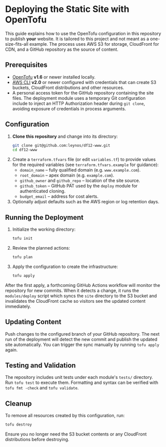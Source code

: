 # Deploying the Static Site with OpenTofu

This guide explains how to use the OpenTofu configuration in this repository to publish **your** website. It is tailored to this project and not meant as a one-size-fits-all example. The process uses AWS S3 for storage, CloudFront for CDN, and a GitHub repository as the source of content.

## Prerequisites

 - [OpenTofu](https://opentofu.org/) **v1.6** or newer installed locally.
- [AWS CLI](https://aws.amazon.com/cli/) **v2.0** or newer configured with credentials that can create S3 buckets, CloudFront distributions and other resources.
 - A personal access token for the GitHub repository containing the site files. The deployment module uses a temporary Git configuration include to inject an HTTP Authorization header during `git clone`, avoiding exposure of credentials in process arguments.

## Configuration

1. **Clone this repository** and change into its directory:
   ```bash
   git clone git@github.com:leynos/df12-www.git
   cd df12-www
   ```
2. Create a `terraform.tfvars` file (or edit `variables.tf`) to provide values for the required variables (see `terraform.tfvars.example` for guidance):
   - `domain_name` – fully qualified domain (e.g. `www.example.com`).
   - `root_domain` – apex domain (e.g. `example.com`).
   - `github_owner` and `github_repo` – location of the site source.
   - `github_token` – GitHub PAT used by the `deploy` module for authenticated cloning.
   - `budget_email` – address for cost alerts.
3. Optionally adjust defaults such as the AWS region or log retention days.

## Running the Deployment

1. Initialize the working directory:

   ```bash
   tofu init
   ```
2. Review the planned actions:

   ```bash
   tofu plan
   ```
3. Apply the configuration to create the infrastructure:

   ```bash
   tofu apply
   ```

After the first apply, a forthcoming GitHub Actions workflow will monitor the repository for new commits. When it detects a change, it runs the `modules/deploy` script which syncs the `site` directory to the S3 bucket and invalidates the CloudFront cache so visitors see the updated content immediately.

## Updating Content

Push changes to the configured branch of your GitHub repository. The next run of the deployment will detect the new commit and publish the updated site automatically. You can trigger the sync manually by running `tofu apply` again.

## Testing and Validation

The repository includes unit tests under each module's `tests/` directory. Run `tofu test` to execute them. Formatting and syntax can be verified with `tofu fmt -check` and `tofu validate`.

## Cleanup

To remove all resources created by this configuration, run:

```bash
tofu destroy
```

Ensure you no longer need the S3 bucket contents or any CloudFront distributions before destroying.
